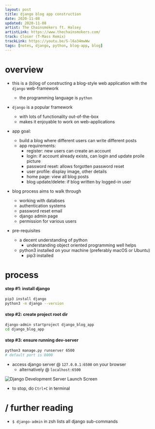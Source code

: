 ```yaml
---
layout: post
title: django blog app construction
date: 2020-11-08
updated: 2020-11-08
artist: The Chainsmokers ft. Halsey
artistLink: https://www.thechainsmokers.com/
track: Closer (T-Mass Remix)
trackLink: https://youtu.be/S-l6a34mwWw
tags: [notes, django, python, blog-app, blog]
---
```


# overview

- this is a (b)log of constructing a blog-style web application with the `django` web-framework 
  - the programming language is `python`
  
- `django` is a popular framework 
  - with lots of functionality out-of-the-box 
  - makes it enjoyable to work on web-applications
  
- app goal: 
  - build a blog where different users can write different posts
  - app requirements:
    - register: new users can create an account 
    - login: if account already exists, can login and update proile picture
    - password reset: allows forgotten password reset
    - user profile: display image, other details
    - home page: view all blog posts 
    - blog update/delete: if blog written by logged-in user

- blog process aims to walk through 
  - working with databses
  - authentication systems 
  - password reset email
  - django admin page
  - permission for various users 
  
- pre-requisites 
  - a decent understanding of python 
    - understanding object oriented programming well helps 
  - python3 installed on your machine (preferably macOS or Ubuntu)
    - pip3 installed 
  

# process

#### step #1: install django

```zsh
pip3 install django
python3 -m django --version
```

#### step #2: create project root dir

```zsh
django-admin startproject django_blog_app
cd django_blog_app
```

#### step #3: ensure running dev-server

```zsh
python3 manage.py runserver 6500
# default port is 8000
```

- access django server @ `127.0.0.1:6500` on your browser
  - alternatively @ `localhost:6500`

<img class="plot mx-auto text-center img-fluid" src="https://www.freecodecamp.org/news/content/images/2020/02/DjangoRocket.gif" alt="Django Development Server Launch Screen">

- to stop, do `Ctrl+C` in terminal 

# / further reading

- `$ django-admin` in zsh lists all django sub-commands








